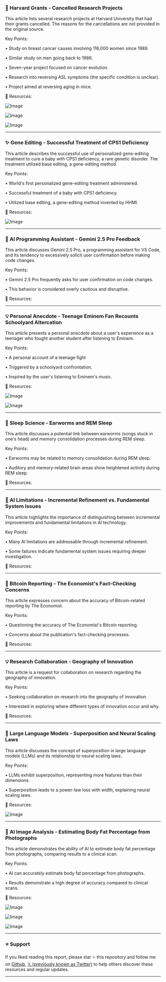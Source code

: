 ### 🤖 Harvard Grants - Cancelled Research Projects

This article lists several research projects at Harvard University that had their grants cancelled.  The reasons for the cancellations are not provided in the original source.

Key Points:

• Study on breast cancer causes involving 116,000 women since 1989.


• Similar study on men going back to 1986.


• Seven-year project focused on cancer evolution.


• Research into reversing ASL symptoms (the specific condition is unclear).


• Project aimed at reversing aging in mice.


🔗 Resources:

![Image](https://pbs.twimg.com/media/GrKSieZXYAAL3xX?format=jpg&name=small)

![Image](https://pbs.twimg.com/media/GrKSieYXIAATBTg?format=jpg&name=small)

![Image](https://pbs.twimg.com/media/GrKSieXX0AAFOr3?format=jpg&name=small)


---
### ✨ Gene Editing - Successful Treatment of CPS1 Deficiency

This article describes the successful use of personalized gene-editing treatment to cure a baby with CPS1 deficiency, a rare genetic disorder. The treatment utilized base editing, a gene-editing method.

Key Points:

• World's first personalized gene-editing treatment administered.


• Successful treatment of a baby with CPS1 deficiency.


• Utilized base editing, a gene-editing method invented by HHMI.


🔗 Resources:

![Image](https://pbs.twimg.com/media/GrA03u-XgAAZdm_?format=jpg&name=small)


---
### 🤖 AI Programming Assistant - Gemini 2.5 Pro Feedback

This article discusses Gemini 2.5 Pro, a programming assistant for VS Code, and its tendency to excessively solicit user confirmation before making code changes.

Key Points:

• Gemini 2.5 Pro frequently asks for user confirmation on code changes.


• This behavior is considered overly cautious and disruptive.


🔗 Resources:



---
### 💡 Personal Anecdote -  Teenage Eminem Fan Recounts Schoolyard Altercation

This article presents a personal anecdote about a user's experience as a teenager who fought another student after listening to Eminem.

Key Points:

• A personal account of a teenage fight


• Triggered by a schoolyard confrontation.


• Inspired by the user's listening to Eminem's music.


🔗 Resources:

![Image](https://pbs.twimg.com/amplify_video_thumb/1923551806623252481/img/_jxGDSGhvoZ--Tl2.jpg)

![Image](https://pbs.twimg.com/media/GrGGK5CWMAAwqrW?format=jpg&name=240x240)


---
### 🤖 Sleep Science - Earworms and REM Sleep

This article discusses a potential link between earworms (songs stuck in one's head) and memory consolidation processes during REM sleep.

Key Points:

• Earworms may be related to memory consolidation during REM sleep.


• Auditory and memory-related brain areas show heightened activity during REM sleep.


🔗 Resources:



---
### 🤖 AI Limitations - Incremental Refinement vs. Fundamental System Issues

This article highlights the importance of distinguishing between incremental improvements and fundamental limitations in AI technology.

Key Points:

•  Many AI limitations are addressable through incremental refinement.


• Some failures indicate fundamental system issues requiring deeper investigation.


🔗 Resources:



---
### 🤖 Bitcoin Reporting - The Economist's Fact-Checking Concerns

This article expresses concern about the accuracy of Bitcoin-related reporting by The Economist.

Key Points:

• Questioning the accuracy of The Economist's Bitcoin reporting.


• Concerns about the publication's fact-checking processes.


🔗 Resources:



---
### 💡 Research Collaboration - Geography of Innovation

This article is a request for collaboration on research regarding the geography of innovation.

Key Points:

• Seeking collaboration on research into the geography of innovation.


• Interested in exploring where different types of innovation occur and why.


🔗 Resources:



---
### 🤖 Large Language Models - Superposition and Neural Scaling Laws

This article discusses the concept of superposition in large language models (LLMs) and its relationship to neural scaling laws.

Key Points:

• LLMs exhibit superposition, representing more features than their dimensions.


• Superposition leads to a power-law loss with width, explaining neural scaling laws.


🔗 Resources:

![Image](https://pbs.twimg.com/media/GrCbd8sWoAAmgrB?format=jpg&name=small)


---
### 🤖 AI Image Analysis - Estimating Body Fat Percentage from Photographs

This article demonstrates the ability of AI to estimate body fat percentage from photographs, comparing results to a clinical scan.

Key Points:

• AI can accurately estimate body fat percentage from photographs.


• Results demonstrate a high degree of accuracy compared to clinical scans.


🔗 Resources:

![Image](https://pbs.twimg.com/media/GrDj4S7WUAAQ4yn?format=jpg&name=small)

![Image](https://pbs.twimg.com/media/GrDj4ShXYAA1Rah?format=jpg&name=small)

![Image](https://pbs.twimg.com/media/GrBC5dWWUAAayUH?format=jpg&name=240x240)


---

### ⭐️ Support

If you liked reading this report, please star ⭐️ this repository and follow me on [Github](https://github.com/Drix10), [𝕏 (previously known as Twitter)](https://x.com/DRIX_10_) to help others discover these resources and regular updates.

---